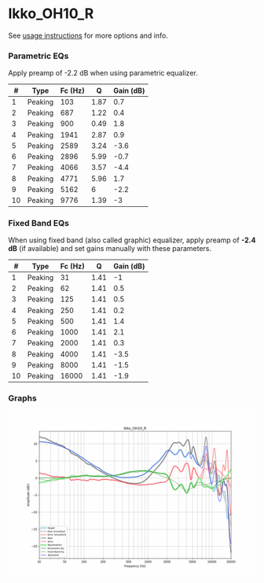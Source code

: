 # Ikko_OH10_R
See [usage instructions](https://github.com/jaakkopasanen/AutoEq#usage) for more options and info.

### Parametric EQs
Apply preamp of -2.2 dB when using parametric equalizer.

|   # | Type    |   Fc (Hz) |    Q |   Gain (dB) |
|-----|---------|-----------|------|-------------|
|   1 | Peaking |       103 | 1.87 |         0.7 |
|   2 | Peaking |       687 | 1.22 |         0.4 |
|   3 | Peaking |       900 | 0.49 |         1.8 |
|   4 | Peaking |      1941 | 2.87 |         0.9 |
|   5 | Peaking |      2589 | 3.24 |        -3.6 |
|   6 | Peaking |      2896 | 5.99 |        -0.7 |
|   7 | Peaking |      4066 | 3.57 |        -4.4 |
|   8 | Peaking |      4771 | 5.96 |         1.7 |
|   9 | Peaking |      5162 | 6    |        -2.2 |
|  10 | Peaking |      9776 | 1.39 |        -3   |

### Fixed Band EQs
When using fixed band (also called graphic) equalizer, apply preamp of **-2.4 dB** (if available) and set gains manually with these parameters.

|   # | Type    |   Fc (Hz) |    Q |   Gain (dB) |
|-----|---------|-----------|------|-------------|
|   1 | Peaking |        31 | 1.41 |        -1   |
|   2 | Peaking |        62 | 1.41 |         0.5 |
|   3 | Peaking |       125 | 1.41 |         0.5 |
|   4 | Peaking |       250 | 1.41 |         0.2 |
|   5 | Peaking |       500 | 1.41 |         1.4 |
|   6 | Peaking |      1000 | 1.41 |         2.1 |
|   7 | Peaking |      2000 | 1.41 |         0.3 |
|   8 | Peaking |      4000 | 1.41 |        -3.5 |
|   9 | Peaking |      8000 | 1.41 |        -1.5 |
|  10 | Peaking |     16000 | 1.41 |        -1.9 |

### Graphs
![](./Ikko_OH10_R.png)
